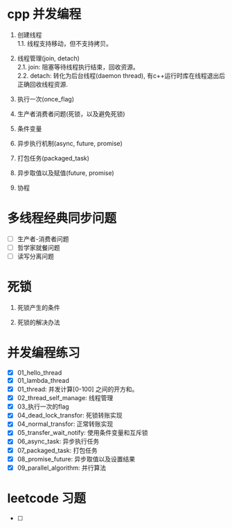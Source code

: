 cpp 并发编程
=============

1. 创建线程  
  1.1. 线程支持移动，但不支持拷贝。  

2. 线程管理(join, detach)    
  2.1. join: 阻塞等待线程执行结束，回收资源。    
  2.2. detach: 转化为后台线程(daemon thread), 有c++运行时库在线程退出后正确回收线程资源.    

3. 执行一次(once_flag)    
4. 生产者消费者问题(死锁，以及避免死锁)    
5. 条件变量    
6. 异步执行机制(async, future, promise)    
7. 打包任务(packaged_task)    
8. 异步取值以及赋值(future, promise)  

9. 协程


多线程经典同步问题
=============
- [ ] 生产者-消费者问题
- [ ] 哲学家就餐问题
- [ ] 读写分离问题

死锁
=============
1. 死锁产生的条件


2. 死锁的解决办法



并发编程练习
=============
- [x] 01_hello_thread
- [x] 01_lambda_thread
- [x] 01_thread: 并发计算[0-100] 之间的开方和。
- [x] 02_thread_self_manage: 线程管理
- [x] 03_执行一次的flag
- [x] 04_dead_lock_transfor: 死锁转账实现
- [x] 04_normal_transfor: 正常转账实现
- [x] 05_transfer_wait_notify: 使用条件变量和互斥锁
- [x] 06_async_task: 异步执行任务
- [x] 07_packaged_task: 打包任务
- [x] 08_promise_future: 异步取值以及设置结果
- [x] 09_parallel_algorithm: 并行算法

leetcode 习题
=============
- [ ]  
